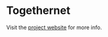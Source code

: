 # Togethernet

Visit the [project website](https://togethernet-website.herokuapp.com/) for more info.
